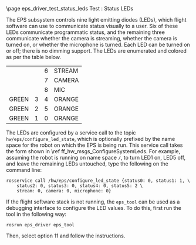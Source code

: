 \page eps_driver_test_status_leds Test : Status LEDs

The EPS subsystem controls nine light emitting diodes (LEDs),  which flight software can use to communicate status visually to a user. Six of these LEDs communicate programmatic status, and the remaining three communicate whether the camera is streaming, whether the camera is turned on, or whether the microphone is turned. Each LED can be turned on or off; there is no dimming support. The LEDs are enumerated and colored as per the table below.

|       |   |   |        |
|------:|:-:|:-:|:-------|
|       |   | 6 | STREAM |
|       |   | 7 | CAMERA |
|       |   | 8 | MIC    |
| GREEN | 3 | 4 | ORANGE |
| GREEN | 2 | 5 | ORANGE |
| GREEN | 1 | 0 | ORANGE |

The LEDs are configured by a service call to the topic `hw/eps/configure_led_state`, which is optionally prefixed by the name space for the robot on which the EPS is being run. This service call takes the form shown in \ref ff_hw_msgs_ConfigureSystemLeds. For example, assuming the robot is running on name space `/`, to turn LED1 on, LED5 off, and leave the remaining LEDs untouched, type the following on the command line:

    rosservice call /hw/eps/configure_led_state {status0: 0, status1: 1, \
        status2: 0, status3: 0, status4: 0, status5: 2 \
        stream: 0, camera: 0, microphone: 0}

If the flight software stack is not running, the `eps_tool` can be used as a debugging interface to configure the LED values. To do this, first run the tool in the following way:

    rosrun eps_driver eps_tool

Then, select option 11 and follow the instructions.